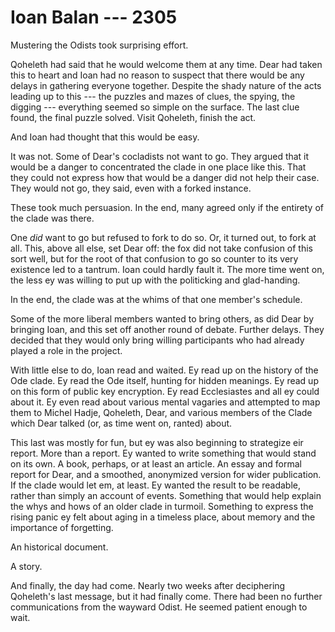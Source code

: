 # Ioan Balan --- 2305

Mustering the Odists took surprising effort.

Qoheleth had said that he would welcome them at any time. Dear had taken this to heart and Ioan had no reason to suspect that there would be any delays in gathering everyone together. Despite the shady nature of the acts leading up to this --- the puzzles and mazes of clues, the spying, the digging --- everything seemed so simple on the surface. The last clue found, the final puzzle solved. Visit Qoheleth, finish the act. 

And Ioan had thought that this would be easy.

It was not. Some of Dear's cocladists not want to go. They argued that it would be a danger to concentrated the clade in one place like this. That they could not express how that would be a danger did not help their case. They would not go, they said, even with a forked instance.

These took much persuasion. In the end, many agreed only if the entirety of the clade was there.

One *did* want to go but refused to fork to do so. Or, it turned out, to fork at all. This, above all else, set Dear off: the fox did not take confusion of this sort well, but for the root of that confusion to go so counter to its very existence led to a tantrum. Ioan could hardly fault it. The more time went on, the less ey was willing to put up with the politicking and glad-handing.

In the end, the clade was at the whims of that one member's schedule.

Some of the more liberal members wanted to bring others, as did Dear by bringing Ioan, and this set off another round of debate. Further delays. They decided that they would only bring willing participants who had already played a role in the project.

With little else to do, Ioan read and waited. Ey read up on the history of the Ode clade. Ey read the Ode itself, hunting for hidden meanings. Ey read up on this form of public key encryption. Ey read Ecclesiastes and all ey could about it. Ey even read about various mental vagaries and attempted to map them to Michel Hadje, Qoheleth, Dear, and various members of the Clade which Dear talked (or, as time went on, ranted) about.

This last was mostly for fun, but ey was also beginning to strategize eir report. More than a report. Ey wanted to write something that would stand on its own. A book, perhaps, or at least an article. An essay and formal report for Dear, and a smoothed, anonymized version for wider publication. If the clade would let em, at least. Ey wanted the result to be readable, rather than simply an account of events. Something that would help explain the whys and hows of an older clade in turmoil. Something to express the rising panic ey felt about aging in a timeless place, about memory and the importance of forgetting.

An historical document.

A story.

And finally, the day had come. Nearly two weeks after deciphering Qoheleth's last message, but it had finally come. There had been no further communications from the wayward Odist. He seemed patient enough to wait.
